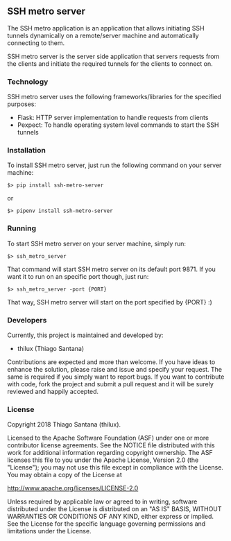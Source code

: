 ## SSH metro server

The SSH metro application is an application that allows initiating SSH tunnels dynamically on a remote/server machine and automatically connecting to them.

SSH metro server is the server side application that servers requests from the clients and initiate the required tunnels for the clients to connect on.

### Technology

SSH metro server uses the following frameworks/libraries for the specified purposes:

* Flask: HTTP server implementation to handle requests from clients
* Pexpect: To handle operating system level commands to start the SSH tunnels

### Installation

To install SSH metro server, just run the following command on your server machine:

```
$> pip install ssh-metro-server
```

or

```
$> pipenv install ssh-metro-server
```


### Running

To start SSH metro server on your server machine, simply run:

```
$> ssh_metro_server
```

That command will start SSH metro server on its default port 9871. If you want it to run on an specific port though, just run:

```
$> ssh_metro_server -port {PORT}
```

That way, SSH metro server will start on the port specified by {PORT} :)


### Developers

Currently, this project is maintained and developed by:

* thilux (Thiago Santana)

Contributions are expected and more than welcome. If you have ideas to enhance the solution, please raise and issue and specify your request. The same is required if you simply want to report bugs. If you want to contribute with code, fork the project and submit a pull request and it will be surely reviewed and happily accepted.

### License

Copyright 2018 Thiago Santana (thilux).

Licensed to the Apache Software Foundation (ASF) under one or more contributor license agreements. See the NOTICE file distributed with this work for additional information regarding copyright ownership. The ASF licenses this file to you under the Apache License, Version 2.0 (the "License"); you may not use this file except in compliance with the License. You may obtain a copy of the License at

http://www.apache.org/licenses/LICENSE-2.0

Unless required by applicable law or agreed to in writing, software distributed under the License is distributed on an "AS IS" BASIS, WITHOUT WARRANTIES OR CONDITIONS OF ANY KIND, either express or implied. See the License for the specific language governing permissions and limitations under the License.